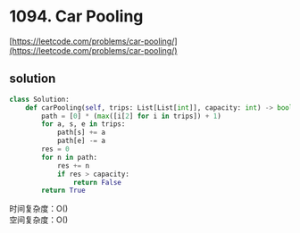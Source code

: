 # 1094. Car Pooling
[https://leetcode.com/problems/car-pooling/](https://leetcode.com/problems/car-pooling/)


## solution

```python
class Solution:
    def carPooling(self, trips: List[List[int]], capacity: int) -> bool:
        path = [0] * (max([i[2] for i in trips]) + 1)
        for a, s, e in trips:
            path[s] += a
            path[e] -= a
        res = 0
        for n in path:
            res += n
            if res > capacity:
                return False
        return True
```
时间复杂度：O() <br>
空间复杂度：O()

